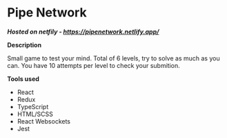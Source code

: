 # Pipe Network

<b><i>Hosted on netfily - https://pipenetwork.netlify.app/</i></b>

<b>Description</b>
<p>
  Small game to test your mind. 
  Total of 6 levels, try to solve as much as you can. 
  You have 10 attempts per level to check your submition.
</p>

<b>Tools used</b>
  - React
  - Redux
  - TypeScript
  - HTML/SCSS
  - React Websockets
  - Jest

